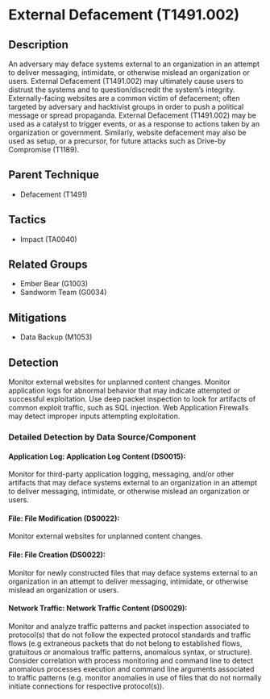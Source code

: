 # External Defacement (T1491.002)

## Description
An adversary may deface systems external to an organization in an attempt to deliver messaging, intimidate, or otherwise mislead an organization or users. External Defacement (T1491.002) may ultimately cause users to distrust the systems and to question/discredit the system’s integrity. Externally-facing websites are a common victim of defacement; often targeted by adversary and hacktivist groups in order to push a political message or spread propaganda. External Defacement (T1491.002) may be used as a catalyst to trigger events, or as a response to actions taken by an organization or government. Similarly, website defacement may also be used as setup, or a precursor, for future attacks such as Drive-by Compromise (T1189).

## Parent Technique
- Defacement (T1491)

## Tactics
- Impact (TA0040)

## Related Groups
- Ember Bear (G1003)
- Sandworm Team (G0034)

## Mitigations
- Data Backup (M1053)

## Detection
Monitor external websites for unplanned content changes. Monitor application logs for abnormal behavior that may indicate attempted or successful exploitation. Use deep packet inspection to look for artifacts of common exploit traffic, such as SQL injection. Web Application Firewalls may detect improper inputs attempting exploitation.

### Detailed Detection by Data Source/Component
#### Application Log: Application Log Content (DS0015): 
Monitor for third-party application logging, messaging, and/or other artifacts that may deface systems external to an organization in an attempt to deliver messaging, intimidate, or otherwise mislead an organization or users. 

#### File: File Modification (DS0022): 
Monitor external websites for unplanned content changes.

#### File: File Creation (DS0022): 
Monitor for newly constructed files that may deface systems external to an organization in an attempt to deliver messaging, intimidate, or otherwise mislead an organization or users.

#### Network Traffic: Network Traffic Content (DS0029): 
Monitor and analyze traffic patterns and packet inspection associated to protocol(s) that do not follow the expected protocol standards and traffic flows (e.g extraneous packets that do not belong to established flows, gratuitous or anomalous traffic patterns, anomalous syntax, or structure). Consider correlation with process monitoring and command line to detect anomalous processes execution and command line arguments associated to traffic patterns (e.g. monitor anomalies in use of files that do not normally initiate connections for respective protocol(s)).

